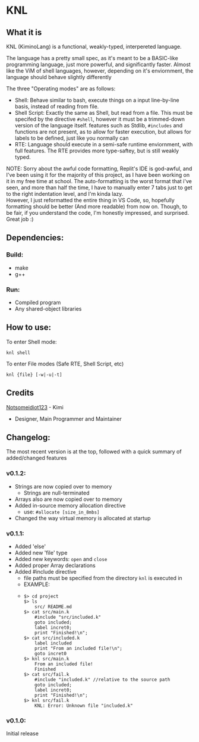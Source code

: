 # KNL

## What it is

KNL (KiminoLang) is a functional, weakly-typed, interpereted language.

The language has a pretty small spec, as it's meant to be a BASIC-like programming language, just more powerful, and significantly faster. Almost like the ViM of shell languages, however, depending on it's enviornment, the language should behave slightly differently

The three "Operating modes" are as follows:

* Shell: Behave similar to bash, execute things on a input line-by-line basis, instead of reading from file. 
* Shell Script: Exactly the same as Shell, but read from a file. This must be specifed by the directive `#shell`, however it must be a trimmed-down version of the language itself. features such as Stdlib, `#includes` and functions are not present, as to allow for faster execution, but allows for labels to be defined, just like you normally can
* RTE: Language should execute in a semi-safe runtime enviornment, with full features. The RTE provides more type-saftey, but is still weakly typed. 

NOTE: Sorry about the awful code formatting, Replit's IDE is god-awful, and I've been using it for the majority of this project, as I have been working on it in my free time at school. The auto-formatting is the worst
format that i've seen, and more than half the time, I have to manually enter 7 tabs just to get to the right indentation level, and I'm kinda lazy.  
However, I just reformatted the entire thing in VS Code, so, hopefully formatting should be better (And more readable) from now on. Though, to be fair, if you understand the code, I'm honestly impressed, and surprised. Great job :)

## Dependencies:

### Build:

- make
- g++

### Run: 

- Compiled program
- Any shared-object libraries 

## How to use:

To enter Shell mode:

    knl shell

To enter File modes (Safe RTE, Shell Script, etc)
    
    knl {file} [-w|-u|-t]

## Credits

[Notsomeidiot123](https://github.com/notsomeidiot123) - Kimi

- Designer, Main Programmer and Maintainer

## Changelog:

The most recent version is at the top, followed with a quick summary of added/changed features

### v0.1.2:

- Strings are now copied over to memory
	- Strings are null-terminated
- Arrays also are now copied over to memory
- Added in-source memory allocation directive
	- use: `#allocate [size_in_8mbs]`
- Changed the way virtual memory is allocated at startup

### v0.1.1:

- Added 'else'
- Added new 'file' type
- Added new keywords: `open` and `close`
- Added proper Array declarations
- Added #include directive
	- file paths must be specified from the directory `knl` is executed in
  - EXAMPLE:
  - ```
    $> cd project
    $> ls
    	src/ README.md
    $> cat src/main.k
    	#include "src/included.k"
    	goto included;
    	label incret0;
    	print "Finished!\n";
    $> cat src/included.k
    	label included
    	print "From an included file!\n";
    	goto incret0
    $> knl src/main.k
    	From an included file!
    	Finished
    $> cat src/fail.k
    	#include "included.k" //relative to the source path
    	goto included;
    	label incret0;
    	print "Finished!\n";
    $> knl src/fail.k
    	KNL: Error: Unknown file "included.k"

### v0.1.0:

Initial release
